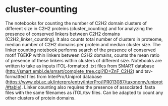 # cluster-counting
The notebooks for counting the number of  C2H2 domain clusters of different size in C2H2 proteins (cluster_counting) and for analyzing the presence of conserved linkers between C2H2 domains (C2H2_linker_counting). It also counts total number of clusters in proteome, median number of C2H2 domains per protein and median cluster size. The linker counting notebook performs search of the presence of conserved motif TGEKP within linkers between C2H2 domains, counts the mean ratio of presence of these linkers within clusters of different size.
Notebooks are written to take as inputs iTOL-formatted .txt files from SMART database (http://smart.embl.de/smart/complete_tree.cgi?ID=ZnF_C2H2) and tsv-formatted files from InterPro/Uniprot database (https://www.ebi.ac.uk/interpro/entry/InterPro/IPR013087/taxonomy/uniprot/#table). Linker counting also requires the presence of associated .fasta files with the same filenames as iTOL/tsv files.
Can be adapted to count any other clusters of protein domains.
